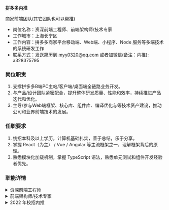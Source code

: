 <strong>拼多多内推</strong>

商家前端团队(其它团队也可以帮推)

- 岗位名称：资深前端工程师、前端架构师/技术专家
- 工作城市：上海长宁区
- 工作内容：拼多多商家平台移动端、Web端、小程序、Node 服务等多端技术的系统研发工作
- 联系方式：发送简历到 myy0320@qq.com 或者加微信(备注：内推): a328375795

### 岗位职责

1. 支撑拼多多B端PC主站/客户端/桌面端全链路业务开发。
2. 与产品/设计团队紧密配合，提升整体研发质量、性能和效率，持续推进产品迭代和优化。
3. 主导/参与Web端框架、核心库、组件库、编译优化与等技术资产建设，推动公司和业界前端技术的发展。

### 任职要求

1. 统招本科及以上学历，计算机基础扎实，善于总结，乐于分享。
2. 掌握 React（为主） / Vue / Angular 等主流框架之一，理解框架背后的原理。
3. 熟悉模块化加载机制，掌握 TypeScript 语法，熟悉单元测试和组件开发经验者优先。

### 职能详情

<details>
  <summary>资深前端工程师</summary>

### 职能介绍

* 负责拼多多商家平台涉及 PC 、移动、小程序、Node 服务等多端技术的系统研发工作；
* 团队注重商家用户体验的提升，对前端体验与性能优化做到极致，对代码、设计与交互有洁癖和一定追求；
* 技术栈涉及整个前端体系，包括微前端框架、移动端组件包、自研服务端渲染框架；
* 技术资产包括但不限于 UI 组件库、脚手架、构建工具、数据可视化、通用模块等基础设施的建设；
* 用打造产品的思维，从业务、设计、架构层面思考如何拆解，更高的复用，更有效的实现；
* 具备产品工程师思维，注重积累与技术创新，与团队一起打造技术产品，提升行业技术影响力；

### 岗位要求

* 本科及以上学历，计算机专业领域基础扎实，2年以上Web开发经验；
* 熟练使用 ECMA-262 及以上版本及 TypeScript 语言进行开发；
* 掌握常用 IDE 配置，常规 Lint 类工具及类型检查、持续集成工具的使用；
* 熟练使用业界常用 JavaScript 库或框架（React 为主 / Vue / Angular），熟练掌握 Hooks 的使用；
* 熟悉 HTTP 规范，对 HTTP/2、GraphQL、REST 有自己的理解；
* 熟悉常用单元测试、集成测试框架的基本使用；
* 熟悉前端工程化解决方案（Webpack / Rollup.js）的使用和基本原理；
* 具备一定的代码洁癖与良好的技术总结能力；

### 加分项

* 对服务端渲染技术（SSR）、服务端技术（Node.js）、微前端框架有开发经验加分；
* 熟悉电商领域业务经验加分；
* 对线上系统异常监控、巡检、自动化测试有涉猎加分；
* 有大规模前端项目、UI 组件开发、复杂交互、复杂状态系统的开发经验加分；
* 从事过服务端、客户端、用户体验设计，具备相应技能加分；
* 熟练使用函数式编程风格或面向对象编程风格开发加分；
* 对前端领域技术（如：响应式编程、微前端架构、Schema AST 等）有深入理解加分；
* 具备数据可视化，可视化构建系统建设，浏览器插件开发经验加分；

</details>

<details>
  <summary>前端架构师/技术专家</summary>

### 职能介绍

* 负责拼多多商家平台涉及 PC 、移动、小程序、Node 服务等多端技术的系统研发工作；
* 团队注重商家用户体验的提升，对前端体验与性能优化做到极致，对代码、设计与交互有洁癖和一定追求；
* 技术栈涉及整个前端体系，包括微前端框架、移动端组件包、自研服务端渲染框架；
* 技术资产包括但不限于 UI 组件库、脚手架、构建工具、数据可视化、通用模块等基础设施的建设；
* 优化前端团队的开发方式和流程、规范，提高团队效率；
* 用打造产品的思维，从业务、设计、架构层面思考如何拆解，更高的复用，更有效的实现；
* 具备产品工程师思维，注重积累与技术创新，与团队一起打造技术产品，提升行业技术影响力；

### 岗位要求

* 本科及以上学历，计算机专业领域基础扎实，2年以上Web开发经验，掌握常用数据结构与算法；
* 熟练使用 ECMA-262 及以上版本及 TypeScript 语言进行开发，熟悉模块化加载机制；
* 掌握常用 IDE 配置，常规 Lint 类工具及类型检查、持续集成工具的使用及二次开发；
* 熟练使用业界常用 JavaScript 库或框架（React 为主 / Vue / Angular），熟练掌握 Hooks 的使用；
* 熟悉 HTTP 规范，对 HTTP/2、GraphQL、REST 有自己的理解与使用经验；
* 熟悉常用单元测试、集成测试框架的基本使用，并能进行二次封装；
* 熟练掌握 CSS 样式工具库的使用，具备优秀的样式封装与复用能力；
* 掌握集成测试、线上部署、性能监控及调优等技术方案；
* 熟悉前端工程化解决方案（Webpack / Rollup.js）的使用和基本原理，了解 Loader / Plugin 的原理及实现；
* 具备一定的代码洁癖与良好的技术总结能力；
* 具备良好的性能调优与 Web 网络安全意识；

### 加分项

* 对服务端渲染技术（SSR）、服务端技术（Node.js）、微前端框架有开发经验加分；
* 熟悉电商领域业务经验加分；
* 有大规模前端项目、UI 组件开发、复杂交互、复杂状态系统的开发经验加分；
* 对线上系统异常监控、巡检、自动化测试有涉猎加分；
* 从事过服务端、客户端、用户体验设计，具备相应技能加分；
* 熟练使用函数式编程风格或面向对象编程风格开发加分；
* 对前端领域技术（如：响应式编程、微前端架构、Schema AST 等）有深入理解加分；
* 参与效率工程相关技术，具备数据可视化，可视化构建，浏览器插件开发经验加分；

</details>

<details>
  <summary>2022 年校招内推</summary>

* [内推链接](https://careers.pinduoduo.com/campus/grad/detail?t=vBfWVPj2b6)
* ![neitui](https://user-images.githubusercontent.com/19354791/134302414-a8adc314-ad1d-4a2a-b1aa-7fd7b86de919.png)

</details>